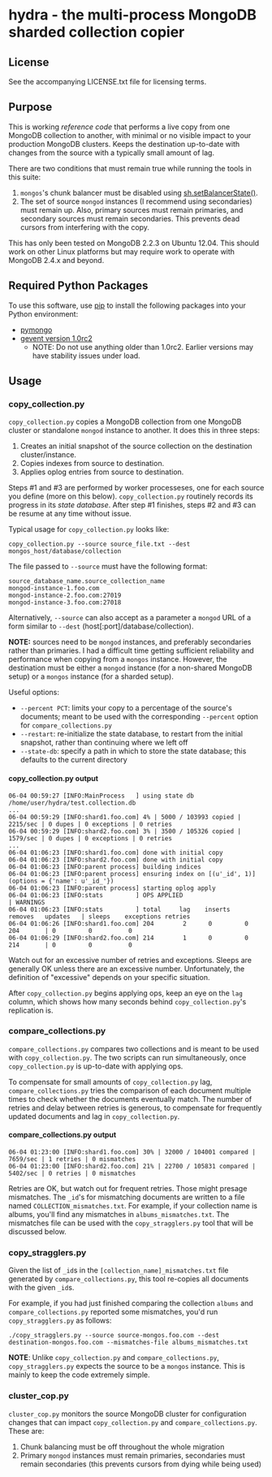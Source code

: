 # hydra - the multi-process MongoDB sharded collection copier

## License

See the accompanying LICENSE.txt file for licensing terms.

## Purpose

This is working *reference code* that performs a live copy from one MongoDB collection to another, with minimal or no visible impact to your production MongoDB clusters. Keeps the destination up-to-date with changes from the source with a typically small amount of lag.

There are two conditions that must remain true while running the tools in this suite:

1. `mongos`'s chunk balancer must be disabled using [sh.setBalancerState()](http://docs.mongodb.org/manual/reference/method/sh.setBalancerState/).
2. The set of source `mongod` instances (I recommend using secondaries) must remain up. Also, primary sources must remain primaries, and secondary sources must remain secondaries. This prevents dead cursors from interfering with the copy.

This has only been tested on MongoDB 2.2.3 on Ubuntu 12.04. This should work on other Linux platforms but may require work to operate with MongoDB 2.4.x and beyond.

## Required Python Packages

To use this software, use [pip](http://www.pip-installer.org/en/latest/) to install the following packages into your Python environment:

* [pymongo](https://pypi.python.org/pypi/pymongo/)
* [gevent version 1.0rc2](https://github.com/surfly/gevent#installing-from-github)
	* NOTE: Do not use anything older than 1.0rc2. Earlier versions may have stability issues under load.

## Usage

### copy_collection.py

`copy_collection.py` copies a MongoDB collection from one MongoDB cluster or standalone `mongod` instance to another. It does this in three steps:

1. Creates an initial snapshot of the source collection on the destination cluster/instance.
2. Copies indexes from source to destination.
3. Applies oplog entries from source to destination.

Steps #1 and #3 are performed by worker processeses, one for each source you define (more on this below). `copy_collection.py` routinely records its progress in its *state database*. After step #1 finishes, steps #2 and #3 can be resume at any time without issue.

Typical usage for `copy_collection.py` looks like:

~~~
copy_collection.py --source source_file.txt --dest mongos_host/database/collection
~~~

The file passed to `--source` must have the following format:

~~~
source_database_name.source_collection_name
mongod-instance-1.foo.com
mongod-instance-2.foo.com:27019
mongod-instance-3.foo.com:27018
~~~

Alternatively, `--source` can also accept as a parameter a `mongod` URL of a form similar to `--dest` (host[:port]/database/collection).

**NOTE:** sources need to be `mongod` instances, and preferably secondaries rather than primaries. I had a difficult time getting sufficient reliability and performance when copying from a `mongos` instance. However, the destination must be either a `mongod` instance (for a non-shared MongoDB setup) or a `mongos` instance (for a sharded setup).

Useful options:

* `--percent PCT`: limits your copy to a percentage of the source's documents; meant to be used with the corresponding `--percent` option for `compare_collections.py`
* `--restart`: re-initialize the state database, to restart from the initial snapshot, rather than continuing where we left off
* `--state-db`: specify a path in which to store the state database; this defaults to the current directory


#### copy_collection.py output

~~~
06-04 00:59:27 [INFO:MainProcess   ] using state db /home/user/hydra/test.collection.db
...
06-04 00:59:29 [INFO:shard1.foo.com] 4% | 5000 / 103993 copied | 2215/sec | 0 dupes | 0 exceptions | 0 retries
06-04 00:59:29 [INFO:shard2.foo.com] 3% | 3500 / 105326 copied | 1579/sec | 0 dupes | 0 exceptions | 0 retries
...
06-04 01:06:23 [INFO:shard1.foo.com] done with initial copy
06-04 01:06:23 [INFO:shard2.foo.com] done with initial copy
06-04 01:06:23 [INFO:parent process] building indices
06-04 01:06:23 [INFO:parent process] ensuring index on [(u'_id', 1)] (options = {'name': u'_id_'})
06-04 01:06:23 [INFO:parent process] starting oplog apply
06-04 01:06:23 [INFO:stats         ] OPS APPLIED                                    | WARNINGS
06-04 01:06:23 [INFO:stats         ] total     lag    inserts   removes   updates   | sleeps    exceptions retries
06-04 01:06:26 [INFO:shard1.foo.com] 204        2      0         0         204       | 0         0          0
06-04 01:06:29 [INFO:shard2.foo.com] 214        1      0         0         214       | 0         0          0
~~~

Watch out for an excessive number of retries and exceptions. Sleeps are generally OK unless there are an excessive number. Unfortunately, the definition of "excessive" depends on your specific situation.

After `copy_collection.py` begins applying ops, keep an eye on the `lag` column, which shows how many seconds behind `copy_collection.py`'s replication is.

### compare_collections.py

`compare_collections.py` compares two collections and is meant to be used with `copy_collection.py`. The two scripts can run simultaneously, once `copy_collection.py` is up-to-date with applying ops.

To compensate for small amounts of `copy_collection.py` lag, `compare_collections.py` tries the comparison of each document multiple times to check whether the documents eventually match. The number of retries and delay between retries is generous, to compensate for frequently updated documents and lag in `copy_collection.py`.

#### compare_collections.py output

~~~
06-04 01:23:00 [INFO:shard1.foo.com] 30% | 32000 / 104001 compared | 7659/sec | 1 retries | 0 mismatches
06-04 01:23:00 [INFO:shard2.foo.com] 21% | 22700 / 105831 compared | 5402/sec | 0 retries | 0 mismatches
~~~

Retries are OK, but watch out for frequent retries. Those might presage mismatches. The `_id`'s for mismatching documents are written to a file named `COLLECTION_mismatches.txt`. For example, if your collection name is albums, you'll find any mismatches in `albums_mismatches.txt`. The mismatches file can be used with the `copy_stragglers.py` tool that will be discussed below.

### copy_stragglers.py

Given the list of `_id`s in the `[collection_name]_mismatches.txt` file generated by `compare_collections.py`, this tool re-copies all documents with the given `_id`s.

For example, if you had just finished comparing the collection `albums` and `compare_collections.py` reported some mismatches, you'd run `copy_stragglers.py` as follows:


~~~
./copy_stragglers.py --source source-mongos.foo.com --dest destination-mongos.foo.com --mismatches-file albums_mismatches.txt
~~~

**NOTE**: Unlike `copy_collection.py` and `compare_collections.py`, `copy_stragglers.py` expects the source to be a `mongos` instance. This is mainly to keep the code extremely simple.

### cluster_cop.py

`cluster_cop.py` monitors the source MongoDB cluster for configuration changes that can impact `copy_collection.py` and `compare_collections.py`. These are:

1. Chunk balancing must be off throughout the whole migration
2. Primary `mongod` instances must remain primaries, secondaries must remain secondaries (this prevents cursors from dying while being used)